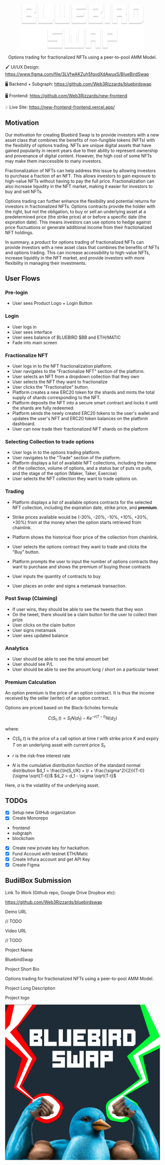 <p align="center">
<img src="https://github.com/Web3Rizzards/.github/blob/main/profile/MainLogo.svg" width=400/>

<p align="center">
Options trading for fractionalized NFTs using a peer-to-pool AMM Model.

🖌️ UI/UX Design: <https://www.figma.com/file/3LVfwAKZuh5fqvdXdAwuxS/BlueBirdSwap>

🖥️ Backend + Subgraph: <https://github.com/Web3Rizzards/bluebirdswap>

🖥️ Frontend: <https://github.com/Web3Rizzards/new-frontend>

💡 Live Site: <https://new-frontend-frontend.vercel.app/>

## Motivation

Our motivation for creating Bluebird Swap is to provide investors with a new asset class that combines the benefits of non-fungible tokens (NFTs) with the flexibility of options trading. NFTs are unique digital assets that have gained popularity in recent years due to their ability to represent ownership and provenance of digital content. However, the high cost of some NFTs may make them inaccessible to many investors.

Fractionalization of NFTs can help address this issue by allowing investors to purchase a fraction of an NFT. This allows investors to gain exposure to high-value NFTs without having to pay the full price. Fractionalization can also increase liquidity in the NFT market, making it easier for investors to buy and sell NFTs.

Options trading can further enhance the flexibility and potential returns for investors in fractionalized NFTs. Options contracts provide the holder with the right, but not the obligation, to buy or sell an underlying asset at a predetermined price (the strike price) at or before a specific date (the expiration date). This means investors can use options to hedge against price fluctuations or generate additional income from their fractionalized NFT holdings.

In summary, a product for options trading of fractionalized NFTs can provide investors with a new asset class that combines the benefits of NFTs and options trading. This can increase accessibility to high-value NFTs, increase liquidity in the NFT market, and provide investors with more flexibility in managing their investments.

## User Flows

### Pre-login

- User sees Product Logo + Login Button

### Login

- User logs in
- User sees interface
- User sees balance of BLUEBIRD $BB and ETH/MATIC
- Fade into main screen

### Fractionalize NFT

- User logs in to the NFT fractionalization platform.
- User navigates to the "Fractionalize NFT" section of the platform.
- User selects an NFT from a dropdown collection that they own
- User selects the NFT they want to fractionalize
- User clicks the "Fractionalize" button.
- Platform creates a new ERC20 token for the shards and mints the total supply of shards corresponding to the NFT.
- Platform deposits the NFT into a secure smart contract and locks it until the shards are fully redeemed.
- Platform sends the newly created ERC20 tokens to the user's wallet and updates the user's NFT and ERC20 token balances on the platform dashboard.
- User can now trade their fractionalized NFT shards on the platform

### Selecting Collection to trade options

- User logs in to the options trading platform.
- User navigates to the "Trade" section of the platform.
- Platform displays a list of available NFT collections, including the name of the collection, volume of options, and a status bar of puts vs pulls, and the stage of the option (Maker, Taker, Exercise)
- User selects the NFT collection they want to trade options on.

### Trading

- Platform displays a list of available options contracts for the selected NFT collection, including the expiration date, strike price, and **premium**.

- Strike prices available would be (-30%, -20%, -10%, +10%, +20%, +30%) from at the money when the option starts retrieved from chainlink.
- Platform shows the historical floor price of the collection from chainlink.
- User selects the options contract they want to trade and clicks the "Buy" button.
- Platform prompts the user to input the number of options contracts they want to purchase and shows the premium of buying those contracts
- User inputs the quantity of contracts to buy
- User places an order and signs a metamask transaction.

### Post Swap (Claiming)

- If user wins, they should be able to see the tweets that they won
- On the tweet, there should be a claim button for the user to collect their prize
- User clicks on the claim button
- User signs metamask
- User sees updated balance

### Analytics

- User should be able to see the total amount bet
- User should see P/L
- User should be able to see the amount long / short on a particular tweet

### Premium Calculation

An option premium is the price of an option contract. It is thus the income received by the seller (writer) of an option contract.

Options are priced based on the Black-Scholes formula:

$$C(S_t, t) = S_tN(d_1) - Ke^{-r(T-t)}N(d_2)$$

where:

- $C(S_t, t)$ is the price of a call option at time $t$ with strike price $K$ and expiry $T$ on an underlying asset with current price $S_t$.

- $r$ is the risk-free interest rate
- $N$ is the cumulative distribution function of the standard normal distribution
$d_1 = \frac{\ln(S_t/K) + (r + \frac{\sigma^2}{2})(T-t)}{\sigma \sqrt{T-t}}$
$d_2 = d_1 - \sigma \sqrt{T-t}$

Here, $\sigma$ is the volatility of the underlying asset.


## TODOs

- [x] Setup new GitHub organization
- [x] Create Monorepo
 - frontend
 - subgraph
 - blockchain
- [x] Create new private key for hackathon.
- [x] Fund Account with testnet ETH/Matic
- [x] Create Infura account and get API Key
- [x] Create Figma

## BudilBox Submission

Link To Work (Github repo, Google Drive Dropbox etc):

https://github.com/Web3Rizzards/bluebirdswap

Demo URL

// TODO

Video URL

// TODO

Project Name

BluebirdSwap

Project Short Bio

Options trading for fractionalized NFTs using a peer-to-pool AMM Model.

Project Long Description

Project logo

![bluebird](https://github.com/Web3Rizzards/.github/blob/main/profile/Logo.png)
